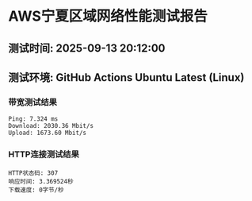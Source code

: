 # AWS宁夏区域网络性能测试报告
## 测试时间: 2025-09-13 20:12:00
## 测试环境: GitHub Actions Ubuntu Latest (Linux)

### 带宽测试结果
```
Ping: 7.324 ms
Download: 2030.36 Mbit/s
Upload: 1673.60 Mbit/s
```

### HTTP连接测试结果
```
HTTP状态码: 307
响应时间: 3.369524秒
下载速度: 0字节/秒
```

